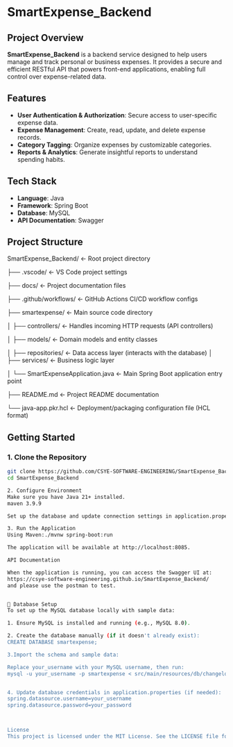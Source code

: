 # SmartExpense_Backend

## Project Overview

**SmartExpense_Backend** is a backend service designed to help users manage and track personal or business expenses. It provides a secure and efficient RESTful API that powers front-end applications, enabling full control over expense-related data.

## Features

- **User Authentication & Authorization**: Secure access to user-specific expense data.
- **Expense Management**: Create, read, update, and delete expense records.
- **Category Tagging**: Organize expenses by customizable categories.
- **Reports & Analytics**: Generate insightful reports to understand spending habits.

## Tech Stack

- **Language**: Java
- **Framework**: Spring Boot
- **Database**: MySQL
- **API Documentation**: Swagger

## Project Structure

SmartExpense_Backend/               ← Root project directory

├── .vscode/                        ← VS Code project settings

├── docs/                           ← Project documentation files

├── .github/workflows/             ← GitHub Actions CI/CD workflow configs

├── smartexpense/                  ← Main source code directory

│   ├── controllers/               ← Handles incoming HTTP requests (API controllers)

│   ├── models/                    ← Domain models and entity classes

│   ├── repositories/              ← Data access layer (interacts with the database)
│   ├── services/                  ← Business logic layer

│   └── SmartExpenseApplication.java ← Main Spring Boot application entry point

├── README.md                      ← Project README documentation

└── java-app.pkr.hcl               ← Deployment/packaging configuration file (HCL format)

## Getting Started

### 1. Clone the Repository

```bash
git clone https://github.com/CSYE-SOFTWARE-ENGINEERING/SmartExpense_Backend.git
cd SmartExpense_Backend

2. Configure Environment
Make sure you have Java 21+ installed.
maven 3.9.9

Set up the database and update connection settings in application.properties or application.yml.

3. Run the Application
Using Maven:./mvnw spring-boot:run

The application will be available at http://localhost:8085.

API Documentation

When the application is running, you can access the Swagger UI at:
https://csye-software-engineering.github.io/SmartExpense_Backend/
and please use the postman to test.


🧩 Database Setup
To set up the MySQL database locally with sample data:

1. Ensure MySQL is installed and running (e.g., MySQL 8.0).

2. Create the database manually (if it doesn't already exist):
CREATE DATABASE smartexpense;

3.Import the schema and sample data:

Replace your_username with your MySQL username, then run:
mysql -u your_username -p smartexpense < src/main/resources/db/changelog/smartexpense.sql


4. Update database credentials in application.properties (if needed):
spring.datasource.username=your_username
spring.datasource.password=your_password



License
This project is licensed under the MIT License. See the LICENSE file for details.




